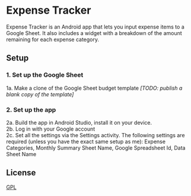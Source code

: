 # Expense Tracker

Expense Tracker is an Android app that lets you input expense items to a Google Sheet. It also includes a widget with a breakdown of the amount remaining for each expense category.

## Setup

### 1. Set up the Google Sheet
1a. Make a clone of the Google Sheet budget template *[TODO: publish a blank copy of the template]*  

### 2. Set up the app
2a. Build the app in Android Studio, install it on your device.  
2b. Log in with your Google account  
2c. Set all the settings via the Settings activity. The following settings are required (unless you have the exact same setup as me): Expense Categories, Monthly Summary Sheet Name, Google Spreadsheet Id, Data Sheet Name

## License
[GPL](https://www.gnu.org/licenses/gpl-3.0.html)

